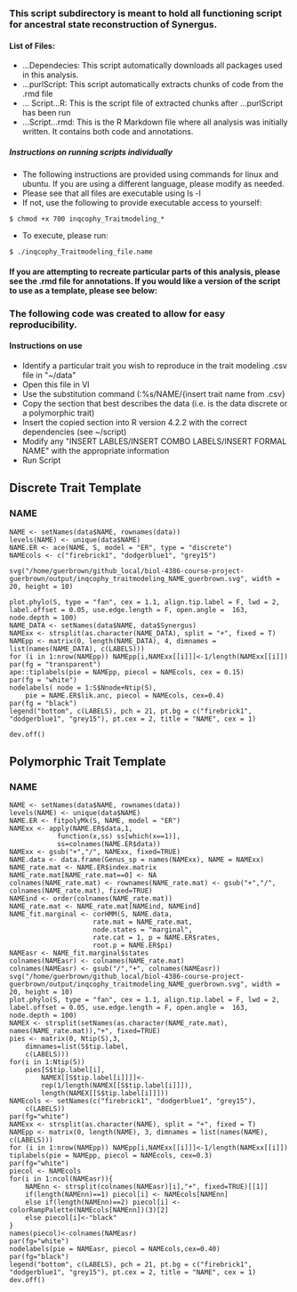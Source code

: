 ### This script subdirectory is meant to hold all functioning script for ancestral state reconstruction of Synergus.

#### List of Files:
- ...Dependecies: This script automatically downloads all packages used in this analysis. 
- ...purlScript: This script automatically extracts chunks of code from the .rmd file
- ... Script...R: This is the script file of extracted chunks after ...purlScript has been run
- ...Script...rmd: This is the R Markdown file where all analysis was initially written. It contains both code and annotations. 

##### Instructions on running scripts individually
- The following instructions are provided using commands for linux and ubuntu. If you are using a different language, please modify as needed.
- Please see that all files are executable using ls -l
- If not, use the following to provide executable access to yourself:
```
$ chmod +x 700 inqcophy_Traitmodeling_*
```
- To execute, please run:
```
$ ./inqcophy_Traitmodeling_file.name
```

#### If you are attempting to recreate particular parts of this analysis, please see the .rmd file for annotations. If you would like a version of the script to use as a template, please see below:

### The following code was created to allow for easy reproducibility. 
#### Instructions on use
- Identify a particular trait you wish to reproduce in the trait modeling .csv file in "~/data"
- Open this file in VI
- Use the substitution command (:%s/NAME/{insert trait name from .csv}
- Copy the section that best describes the data (i.e. is the data discrete or a polymorphic trait)
- Insert the copied section into R version 4.2.2 with the correct dependencies (see ~/script)
- Modify any "INSERT LABLES/INSERT COMBO LABELS/INSERT FORMAL NAME" with the appropriate information
- Run Script

## Discrete Trait Template

### NAME

```{r NAME DISCRETE, fig.height=10, fig.width=12.5, fig.align='center'}
NAME <- setNames(data$NAME, rownames(data))
levels(NAME) <- unique(data$NAME)
NAME.ER <- ace(NAME, S, model = "ER", type = "discrete")
NAMEcols <- c("firebrick1", "dodgerblue1", "grey15")

svg("/home/guerbrown/github_local/biol-4386-course-project-guerbrown/output/inqcophy_traitmodeling_NAME_guerbrown.svg", width = 20, height = 10)

plot.phylo(S, type = "fan", cex = 1.1, align.tip.label = F, lwd = 2, label.offset = 0.05, use.edge.length = F, open.angle =  163, node.depth = 100)
NAME_DATA <- setNames(data$NAME, data$Synergus)
NAMExx <- strsplit(as.character(NAME_DATA), split = "+", fixed = T)
NAMEpp <- matrix(0, length(NAME_DATA), 4, dimnames = list(names(NAME_DATA), c(LABELS)))
for (i in 1:nrow(NAMEpp)) NAMEpp[i,NAMExx[[i]]]<-1/length(NAMExx[[i]])
par(fg = "transparent")
ape::tiplabels(pie = NAMEpp, piecol = NAMEcols, cex = 0.15)
par(fg = "white")
nodelabels( node = 1:S$Nnode+Ntip(S),
    pie = NAME.ER$lik.anc, piecol = NAMEcols, cex=0.4)
par(fg = "black")
legend("bottom", c(LABELS), pch = 21, pt.bg = c("firebrick1", "dodgerblue1", "grey15"), pt.cex = 2, title = "NAME", cex = 1)

dev.off()
```

## Polymorphic Trait Template

### NAME

```{r NAME POLYMORPHIC, fig.height=10, fig.width=12.5, fig.align='center'}
NAME <- setNames(data$NAME, rownames(data))
levels(NAME) <- unique(data$NAME)
NAME.ER <- fitpolyMk(S, NAME, model = "ER")
NAMExx <- apply(NAME.ER$data,1,
            function(x,ss) ss[which(x==1)],
            ss=colnames(NAME.ER$data))
NAMExx <- gsub("+","/", NAMExx, fixed=TRUE)
NAME.data <- data.frame(Genus_sp = names(NAMExx), NAME = NAMExx)
NAME_rate.mat <- NAME.ER$index.matrix
NAME_rate.mat[NAME_rate.mat==0] <- NA
colnames(NAME_rate.mat) <- rownames(NAME_rate.mat) <- gsub("+","/", colnames(NAME_rate.mat), fixed=TRUE)
NAMEind <- order(colnames(NAME_rate.mat))
NAME_rate.mat <- NAME_rate.mat[NAMEind, NAMEind]
NAME_fit.marginal <- corHMM(S, NAME.data,
                     rate.mat = NAME_rate.mat,
                     node.states = "marginal",
                     rate.cat = 1, p = NAME.ER$rates,
                     root.p = NAME.ER$pi)
NAMEasr <- NAME_fit.marginal$states
colnames(NAMEasr) <- colnames(NAME_rate.mat)
colnames(NAMEasr) <- gsub("/","+", colnames(NAMEasr))
svg("/home/guerbrown/github_local/biol-4386-course-project-guerbrown/output/inqcophy_traitmodeling_NAME_guerbrown.svg", width = 20, height = 10)
plot.phylo(S, type = "fan", cex = 1.1, align.tip.label = F, lwd = 2, label.offset = 0.05, use.edge.length = F, open.angle =  163, node.depth = 100)
NAMEX <- strsplit(setNames(as.character(NAME_rate.mat), names(NAME_rate.mat)),"+", fixed=TRUE)
pies <- matrix(0, Ntip(S),3,
	dimnames=list(S$tip.label,
	c(LABELS)))
for(i in 1:Ntip(S)) 
	pies[S$tip.label[i],
		NAMEX[[S$tip.label[i]]]]<-
		rep(1/length(NAMEX[[S$tip.label[i]]]),
		length(NAMEX[[S$tip.label[i]]]))
NAMEcols <- setNames(c("firebrick1", "dodgerblue1", "grey15"),
	c(LABELS))
par(fg="white")
NAMExx <- strsplit(as.character(NAME), split = "+", fixed = T)
NAMEpp <- matrix(0, length(NAME), 3, dimnames = list(names(NAME), c(LABELS)))
for (i in 1:nrow(NAMEpp)) NAMEpp[i,NAMExx[[i]]]<-1/length(NAMExx[[i]])
tiplabels(pie = NAMEpp, piecol = NAMEcols, cex=0.3)
par(fg="white")
piecol <- NAMEcols
for(i in 1:ncol(NAMEasr)){
	NAMEnn <- strsplit(colnames(NAMEasr)[i],"+", fixed=TRUE)[[1]]
	if(length(NAMEnn)==1) piecol[i] <- NAMEcols[NAMEnn]
	else if(length(NAMEnn)==2) piecol[i] <- colorRampPalette(NAMEcols[NAMEnn])(3)[2]
	else piecol[i]<-"black"
}
names(piecol)<-colnames(NAMEasr)
par(fg="white")
nodelabels(pie = NAMEasr, piecol = NAMEcols,cex=0.40)
par(fg="black")
legend("bottom", c(LABELS), pch = 21, pt.bg = c("firebrick1", "dodgerblue1", "grey15"), pt.cex = 2, title = "NAME", cex = 1)
dev.off()
```
